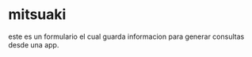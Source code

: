 # mitsuaki
 
este es un formulario el cual guarda informacion para generar consultas desde una app.
